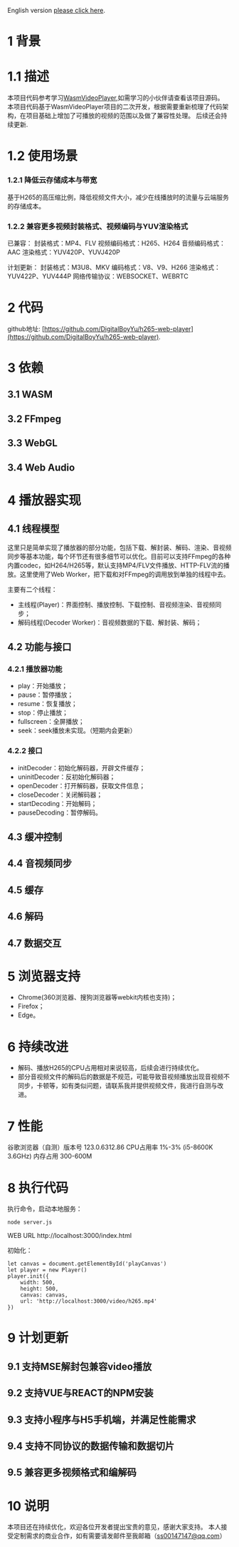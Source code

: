 English version [please click here](https://github.com/DigitalBoyYu/h265-web-player/blob/master/README_en.md).

# 1 背景
# 1.1 描述
本项目代码参考学习[WasmVideoPlayer](https://github.com/sonysuqin/WasmVideoPlayer),如需学习的小伙伴请查看该项目源码。
本项目代码基于WasmVideoPlayer项目的二次开发，根据需要重新梳理了代码架构，在项目基础上增加了可播放的视频的范围以及做了兼容性处理。
后续还会持续更新.
# 1.2 使用场景
### 1.2.1 降低云存储成本与带宽
基于H265的高压缩比例，降低视频文件大小，减少在线播放时的流量与云端服务的存储成本。
### 1.2.2 兼容更多视频封装格式、视频编码与YUV渲染格式
已兼容：
封装格式：MP4、FLV
视频编码格式：H265、H264
音频编码格式：AAC
渲染格式：YUV420P、YUVJ420P

计划更新：
封装格式：M3U8、MKV
编码格式：V8、V9、H266
渲染格式：YUV422P、YUV444P
网络传输协议：WEBSOCKET、WEBRTC

# 2 代码
github地址: [https://github.com/DigitalBoyYu/h265-web-player](https://github.com/DigitalBoyYu/h265-web-player).

# 3 依赖
## 3.1 WASM
## 3.2 FFmpeg
## 3.3 WebGL
## 3.4 Web Audio

# 4 播放器实现
## 4.1 线程模型
这里只是简单实现了播放器的部分功能，包括下载、解封装、解码、渲染、音视频同步等基本功能，每个环节还有很多细节可以优化。目前可以支持FFmpeg的各种内置codec，如H264/H265等，默认支持MP4/FLV文件播放、HTTP-FLV流的播放。这里使用了Web Worker，把下载和对FFmpeg的调用放到单独的线程中去。

主要有二个线程：
- 主线程(Player)：界面控制、播放控制、下载控制、音视频渲染、音视频同步；
- 解码线程(Decoder Worker)：音视频数据的下载、解封装、解码；

## 4.2 功能与接口
### 4.2.1 播放器功能
- play：开始播放；
- pause：暂停播放；
- resume：恢复播放；
- stop：停止播放；
- fullscreen：全屏播放； 
- seek：seek播放未实现。（短期内会更新）
### 4.2.2 接口
- initDecoder：初始化解码器，开辟文件缓存；
- uninitDecoder：反初始化解码器；
- openDecoder：打开解码器，获取文件信息；
- closeDecoder：关闭解码器；
- startDecoding：开始解码；
- pauseDecoding：暂停解码。 
## 4.3 缓冲控制
## 4.4 音视频同步
## 4.5 缓存
## 4.6 解码
## 4.7 数据交互

# 5 浏览器支持
- Chrome(360浏览器、搜狗浏览器等webkit内核也支持)；
- Firefox；
- Edge。

# 6 持续改进
- 解码、播放H265的CPU占用相对来说较高，后续会进行持续优化。
- 部分音视频文件的解码后的数据是不规范，可能导致音视频播放出现音视频不同步，卡顿等，如有类似问题，请联系我并提供视频文件，我进行自测与改进。

# 7 性能
谷歌浏览器（自测）版本号 123.0.6312.86
CPU占用率 1%-3% (i5-8600K 3.6GHz)
内存占用 300-600M 

# 8 执行代码
执行命令，启动本地服务：
```
node server.js
```
WEB URL http://localhost:3000/index.html

初始化：
```
let canvas = document.getElementById('playCanvas')
let player = new Player()
player.init({
    width: 500,
    height: 500,
    canvas: canvas,
    url: 'http://localhost:3000/video/h265.mp4'
})
```

# 9 计划更新
## 9.1 支持MSE解封包兼容video播放
## 9.2 支持VUE与REACT的NPM安装
## 9.3 支持小程序与H5手机端，并满足性能需求
## 9.4 支持不同协议的数据传输和数据切片
## 9.5 兼容更多视频格式和编解码

# 10 说明
本项目还在持续优化，欢迎各位开发者提出宝贵的意见，感谢大家支持。
本人接受定制需求的商业合作，如有需要请发邮件至我邮箱（ss00147147@qq.com）


